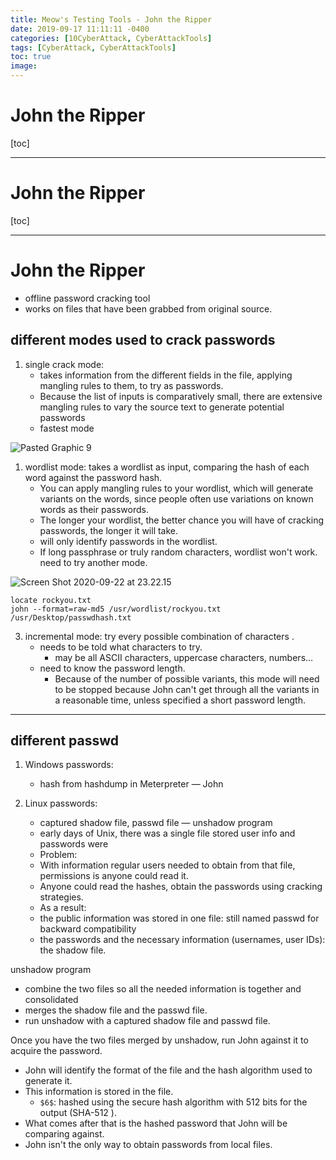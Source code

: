 ```yaml
---
title: Meow's Testing Tools - John the Ripper
date: 2019-09-17 11:11:11 -0400
categories: [10CyberAttack, CyberAttackTools]
tags: [CyberAttack, CyberAttackTools]
toc: true
image:
---
```


# John the Ripper

[toc]

---

# John the Ripper

[toc]

---

# John the Ripper

- offline password cracking tool
- works on files that have been grabbed from original source.

## different modes used to crack passwords

1. single crack mode:
   - takes information from the different fields in the file, applying mangling rules to them, to try as passwords.
   - Because the list of inputs is comparatively small, there are extensive mangling rules to vary the source text to generate potential passwords
   - fastest mode

![Pasted Graphic 9](https://i.imgur.com/dzDUyv4.png)

1. wordlist mode: takes a wordlist as input, comparing the hash of each word against the password hash.
   - You can apply mangling rules to your wordlist, which will generate variants on the words, since people often use variations on known words as their passwords.
   - The longer your wordlist, the better chance you will have of cracking passwords, the longer it will take.
   - will only identify passwords in the wordlist.
   - If long passphrase or truly random characters, wordlist won't work. need to try another mode.

![Screen Shot 2020-09-22 at 23.22.15](https://i.imgur.com/wrJzW6C.png)

```
locate rockyou.txt
john --format=raw-md5 /usr/wordlist/rockyou.txt /usr/Desktop/passwdhash.txt
```

3. incremental mode: try every possible combination of characters .
   - needs to be told what characters to try.
     - may be all ASCII characters, uppercase characters, numbers…
   - need to know the password length.
     - Because of the number of possible variants, this mode will need to be stopped because John can't get through all the variants in a reasonable time, unless specified a short password length.

---

## different passwd

1. Windows passwords: 
   - hash from hashdump in Meterpreter — John

2. Linux passwords: 
   - captured shadow file, passwd file — unshadow program
   - early days of Unix, there was a single file stored user info and passwords were
   - Problem:
   - With information regular users needed to obtain from that file, permissions is anyone could read it.
   - Anyone could read the hashes, obtain the passwords using cracking strategies.
   - As a result:
   - the public information was stored in one file: still named passwd for backward compatibility
   - the passwords and the necessary information (usernames, user IDs): the shadow file.

unshadow program
- combine the two files so all the needed information is together and consolidated
- merges the shadow file and the passwd file.
- run unshadow with a captured shadow file and passwd file.


Once you have the two files merged by unshadow, run John against it to acquire the password.
- John will identify the format of the file and the hash algorithm used to generate it.
- This information is stored in the file.
  - `$6$`: hashed using the secure hash algorithm with 512 bits for the output (SHA-512 ).
- What comes after that is the hashed password that John will be comparing against.
- John isn't the only way to obtain passwords from local files.


